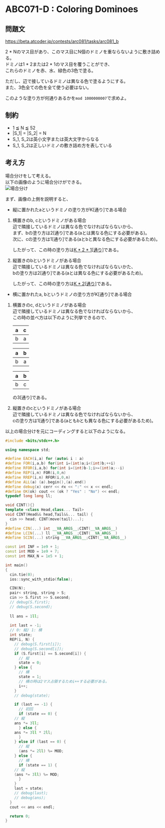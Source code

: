 # ABC071-D : Coloring Dominoes
## 問題文
https://beta.atcoder.jp/contests/arc081/tasks/arc081_b  

2 * Nのマス目があり、このマス目にN個のドミノを重ならないように敷き詰める。  
ドミノは1 * 2または2 * 1のマス目を覆うことができ、  
これらのドミノを赤、水、緑色の3色で塗る。  

ただし、辺で接しているドミノは異なる色で塗るようにする。  
また、3色全ての色を全て使う必要はない。  

このような塗り方が何通りあるかを`mod 1000000007`で求めよ。  

## 制約
 - 1 ≦ N ≦ 52
 - |S_1| = |S_2| = N
 - S_1, S_2は英小文字または英大文字からなる
 - S_1, S_2は正しいドミノの敷き詰め方を表している

## 考え方
場合分けをして考える。  
以下の画像のように場合分けができる。  
![場合分け](./abc071_d.jpg, "場合分け")  

まず、画像の上側を説明すると、  

 - 縦に置かれたaというドミノの塗り方がK[通り]である場合  
1. 横置きのb, cというドミノがある場合  
   辺で隣接しているドミノは異なる色でなければならないから、  
   まず、bの塗り方は2[通り]である(aとは異なる色にする必要がある)。  
   次に、cの塗り方は1[通り]である(aとbと異なる色にする必要があるため)。  
   
   したがって、この時の塗り方は<u>K * 2 * 1[通り]</u>である。  
2. 縦置きのbというドミノがある場合  
   辺で隣接しているドミノは異なる色でなければならないかた、  
   bの塗り方は2[通り]である(aとは異なる色にする必要があるため)。  
   
   したがって、この時の塗り方は<u>K * 2[通り]</u>である。  

 - 横に置かれたa, bというドミノの塗り方がK[通り]である場合  
 1. 横置きのc, dというドミノがある場合  
	辺で隣接しているドミノは異なる色でなければならないから、  
	この時の並べ方は以下のように列挙できるので、  
	
	|a|c|  
	|:-:|:-:|  
	|b|a|  

	|a|b|  
	|:-:|:-:|  
	|b|a|  

	|a|b|  
	|:-:|:-:|  
	|b|c|  

	の3[通り]である。  
 2. 縦置きのcというドミノがある場合  
	辺で隣接しているドミノは異なる色でなければならないから、  
	cの塗り方は1[通り]である(aともbとも異なる色にする必要があるため)。  

以上の場合分けを元にコーディングすると以下のようになる。  

```cpp
#include <bits/stdc++.h>

using namespace std;

#define EACH(i,a) for (auto& i : a)
#define FOR(i,a,b) for(int i=(int)a;i<(int)b;++i)
#define RFOR(i,a,b) for(int i=(int)b-1;i>=(int)a;--i)
#define REP(i,n) FOR(i,0,n)
#define RREP(i,n) RFOR(i,0,n)
#define ALL(a) (a).begin(),(a).end()
#define debug(x) cerr << #x << ":" << x << endl;
#define OK(ok) cout << (ok ? "Yes" : "No") << endl;
typedef long long ll;

void CINT(){}
template <class Head,class... Tail>
void CINT(Head&& head,Tail&&... tail) {
  cin >> head; CINT(move(tail)...);
}
#define CIN(...) int __VA_ARGS__;CINT(__VA_ARGS__)
#define LCIN(...) ll __VA_ARGS__;CINT(__VA_ARGS__)
#define SCIN(...) string __VA_ARGS__;CINT(__VA_ARGS__)

const int INF = 1e9 + 1;
const int MOD = 1e9 + 7;
const int MAX_N = 1e5 + 1;

int main()
{
  cin.tie(0);
  ios::sync_with_stdio(false);

  CIN(N);
  pair< string, string > S;
  cin >> S.first >> S.second;
  // debug(S.first);
  // debug(S.second);
  
  ll ans = 1ll;
  
  int last = -1;
  // 0: 縦/ 1: 横
  int state;
  REP(i, N) {
    // debug(S.first[i]);
    // debug(S.second[i]);
    if (S.first[i] == S.second[i]) {
      // 縦
      state = 0;
    } else {
      // 横
      state = 1;
      // 横の時は2マス占領するためi++する必要がある。
      i++;
    }
    // debug(state);

    if (last == -1) {
      // 初回
      if (state == 0) {
	// 縦
	ans *= 3ll;
      } else {
	ans *= 3ll * 2ll;
      }
    } else if (last == 0) {
      // 縦
      (ans *= 2ll) %= MOD;
    } else {
      // 横
      if (state == 1) {
	// 縦
	(ans *= 3ll) %= MOD;
      }
    }
    last = state;
    // debug(last);
    // debug(ans);
  }
  cout << ans << endl;

  return 0;
}
```

